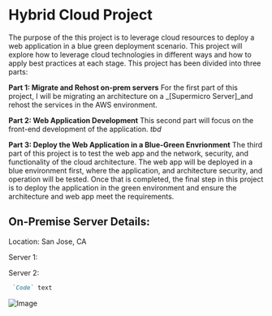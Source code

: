 # Hybrid Cloud Project

The purpose of the this project is to leverage cloud resources to deploy a web application in a blue green deployment scenario. This project will explore how to leverage cloud technologies in different ways and how to apply best practices at each stage. This project has been divided into three parts:

**Part 1: Migrate and Rehost on-prem servers**
For the first part of this project, I will be migrating an architecture on a _[Supermicro Server]_and rehost the services in the AWS environment.

**Part 2: Web Application Development**
This second part will focus on the front-end development of the application. _tbd_

**Part 3: Deploy the Web Application in a Blue-Green Envrionment**
The third part of this project is to test the web app and the network, security, and functionality of the cloud architecture. The web app will be deployed in a blue environment first, where the application, and architecture security, and operation will be tested. Once that is completed, the final step in this project is to deploy the application in the green environment and ensure the architecture and web app meet the requirements.

## On-Premise Server Details:
Location: San Jose, CA

Server 1:

Server 2:


```markdown
 `Code` text
```
![Image](/Hybrid-Cloud-Project/img/architecture-sketch.jpeg)
